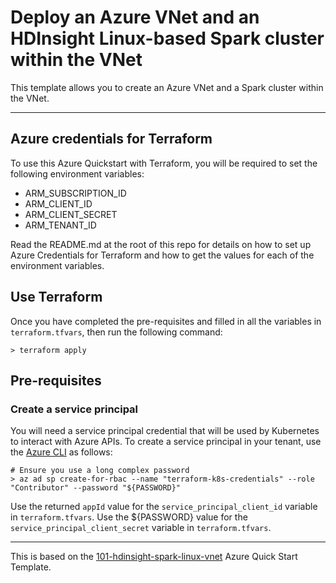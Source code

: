# Deploy an Azure VNet and an HDInsight Linux-based Spark cluster within the VNet

This template allows you to create an Azure VNet and a Spark cluster within the VNet. 

---
## Azure credentials for Terraform

To use this Azure Quickstart with Terraform, you will be required to set the following environment variables:
- ARM_SUBSCRIPTION_ID
- ARM_CLIENT_ID
- ARM_CLIENT_SECRET
- ARM_TENANT_ID

Read the README.md at the root of this repo for details on how to set up Azure Credentials for Terraform and how to get the values for each of the environment variables.

## Use Terraform

Once you have completed the pre-requisites and filled in all the variables in `terraform.tfvars`, then run the following command:

```
> terraform apply
```

## Pre-requisites

### Create a service principal

You will need a service principal credential that will be used by Kubernetes to interact with Azure APIs. To create a service principal in your tenant, use the [Azure CLI](https://docs.microsoft.com/en-us/cli/azure/install-azure-cli) as follows:

```
# Ensure you use a long complex password
> az ad sp create-for-rbac --name "terraform-k8s-credentials" --role "Contributor" --password "${PASSWORD}"
```

Use the returned `appId` value for the `service_principal_client_id` variable in `terraform.tfvars`. Use the ${PASSWORD} value for the `service_principal_client_secret` variable in `terraform.tfvars`.

---

This is based on the [101-hdinsight-spark-linux-vnet](https://github.com/Azure/azure-quickstart-templates/blob/master/101-hdinsight-spark-linux-vnet) Azure Quick Start Template.